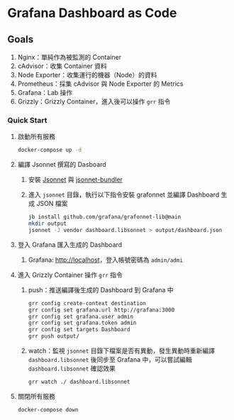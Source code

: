 # Grafana Dashboard as Code

## Goals

1. Nginx：單純作為被監測的 Container
2. cAdvisor：收集 Container 資料
3. Node Exporter：收集運行的機器（Node）的資料
4. Prometheus：採集 cAdvisor 與 Node Exporter 的 Metrics
5. Grafana：Lab 操作
6. Grizzly：Grizzly Container，進入後可以操作 `grr` 指令

### Quick Start

1. 啟動所有服務

   ```bash
   docker-compose up -d
   ```

2. 編譯 Jsonnet 撰寫的 Dasboard
   1. 安裝 [Jsonnet](https://github.com/google/go-jsonnet) 與 [jsonnet-bundler](https://github.com/jsonnet-bundler/jsonnet-bundler/)
   2. 進入 `jsonnet` 目錄，執行以下指令安裝 grafonnet 並編譯 Dashboard 生成 JSON 檔案

      ```bash
      jb install github.com/grafana/grafonnet-lib@main
      mkdir output
      jsonnet -J vendor dashboard.libsonnet > output/dashboard.json
      ```

3. 登入 Grafana 匯入生成的 Dashboard
   1. Grafana: <http://localhost>，登入帳號密碼為 `admin/admi`
4. 進入 Grizzly Container 操作 `grr` 指令

   1. push：推送編譯後生成的 Dashboard 到 Grafana 中

      ```bash
      grr config create-context destination
      grr config set grafana.url http://grafana:3000
      grr config set grafana.user admin
      grr config set grafana.token admin
      grr config set targets Dashboard
      grr push output/
      ```

   2. watch：監視 `jsonnet` 目錄下檔案是否有異動，發生異動時重新編譯 `dashboard.libsonnet` 後同步至 Grafana 中，可以嘗試編輯 `dashboard.libsonnet` 確認效果

      ```bash
      grr watch ./ dashboard.libsonnet
      ```

5. 關閉所有服務

   ```bash
   docker-compose down
   ```
